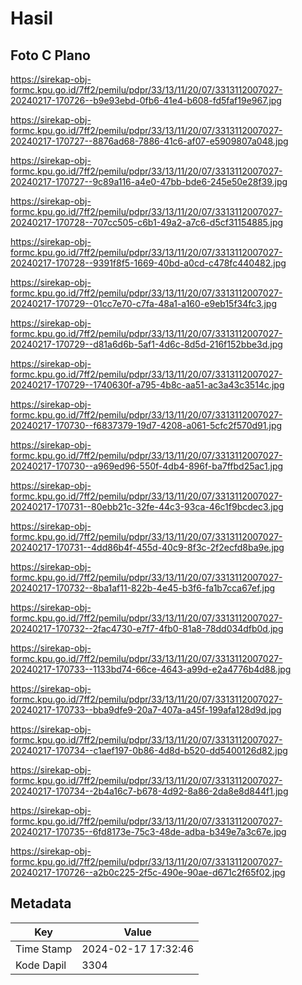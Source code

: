 # Hasil

## Foto C Plano

https://sirekap-obj-formc.kpu.go.id/7ff2/pemilu/pdpr/33/13/11/20/07/3313112007027-20240217-170726--b9e93ebd-0fb6-41e4-b608-fd5faf19e967.jpg

https://sirekap-obj-formc.kpu.go.id/7ff2/pemilu/pdpr/33/13/11/20/07/3313112007027-20240217-170727--8876ad68-7886-41c6-af07-e5909807a048.jpg

https://sirekap-obj-formc.kpu.go.id/7ff2/pemilu/pdpr/33/13/11/20/07/3313112007027-20240217-170727--9c89a116-a4e0-47bb-bde6-245e50e28f39.jpg

https://sirekap-obj-formc.kpu.go.id/7ff2/pemilu/pdpr/33/13/11/20/07/3313112007027-20240217-170728--707cc505-c6b1-49a2-a7c6-d5cf31154885.jpg

https://sirekap-obj-formc.kpu.go.id/7ff2/pemilu/pdpr/33/13/11/20/07/3313112007027-20240217-170728--9391f8f5-1669-40bd-a0cd-c478fc440482.jpg

https://sirekap-obj-formc.kpu.go.id/7ff2/pemilu/pdpr/33/13/11/20/07/3313112007027-20240217-170729--01cc7e70-c7fa-48a1-a160-e9eb15f34fc3.jpg

https://sirekap-obj-formc.kpu.go.id/7ff2/pemilu/pdpr/33/13/11/20/07/3313112007027-20240217-170729--d81a6d6b-5af1-4d6c-8d5d-216f152bbe3d.jpg

https://sirekap-obj-formc.kpu.go.id/7ff2/pemilu/pdpr/33/13/11/20/07/3313112007027-20240217-170729--1740630f-a795-4b8c-aa51-ac3a43c3514c.jpg

https://sirekap-obj-formc.kpu.go.id/7ff2/pemilu/pdpr/33/13/11/20/07/3313112007027-20240217-170730--f6837379-19d7-4208-a061-5cfc2f570d91.jpg

https://sirekap-obj-formc.kpu.go.id/7ff2/pemilu/pdpr/33/13/11/20/07/3313112007027-20240217-170730--a969ed96-550f-4db4-896f-ba7ffbd25ac1.jpg

https://sirekap-obj-formc.kpu.go.id/7ff2/pemilu/pdpr/33/13/11/20/07/3313112007027-20240217-170731--80ebb21c-32fe-44c3-93ca-46c1f9bcdec3.jpg

https://sirekap-obj-formc.kpu.go.id/7ff2/pemilu/pdpr/33/13/11/20/07/3313112007027-20240217-170731--4dd86b4f-455d-40c9-8f3c-2f2ecfd8ba9e.jpg

https://sirekap-obj-formc.kpu.go.id/7ff2/pemilu/pdpr/33/13/11/20/07/3313112007027-20240217-170732--8ba1af11-822b-4e45-b3f6-fa1b7cca67ef.jpg

https://sirekap-obj-formc.kpu.go.id/7ff2/pemilu/pdpr/33/13/11/20/07/3313112007027-20240217-170732--2fac4730-e7f7-4fb0-81a8-78dd034dfb0d.jpg

https://sirekap-obj-formc.kpu.go.id/7ff2/pemilu/pdpr/33/13/11/20/07/3313112007027-20240217-170733--1133bd74-66ce-4643-a99d-e2a4776b4d88.jpg

https://sirekap-obj-formc.kpu.go.id/7ff2/pemilu/pdpr/33/13/11/20/07/3313112007027-20240217-170733--bba9dfe9-20a7-407a-a45f-199afa128d9d.jpg

https://sirekap-obj-formc.kpu.go.id/7ff2/pemilu/pdpr/33/13/11/20/07/3313112007027-20240217-170734--c1aef197-0b86-4d8d-b520-dd5400126d82.jpg

https://sirekap-obj-formc.kpu.go.id/7ff2/pemilu/pdpr/33/13/11/20/07/3313112007027-20240217-170734--2b4a16c7-b678-4d92-8a86-2da8e8d844f1.jpg

https://sirekap-obj-formc.kpu.go.id/7ff2/pemilu/pdpr/33/13/11/20/07/3313112007027-20240217-170735--6fd8173e-75c3-48de-adba-b349e7a3c67e.jpg

https://sirekap-obj-formc.kpu.go.id/7ff2/pemilu/pdpr/33/13/11/20/07/3313112007027-20240217-170726--a2b0c225-2f5c-490e-90ae-d671c2f65f02.jpg


## Metadata

| Key        | Value               |
| ---------- | ------------------- |
| Time Stamp | 2024-02-17 17:32:46 |
| Kode Dapil | 3304                |



